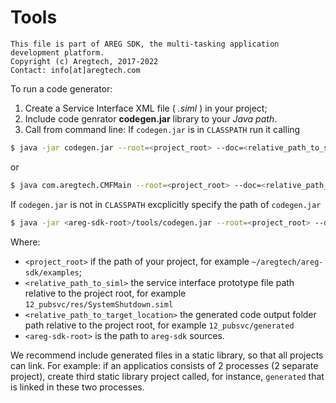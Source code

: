 # Tools

```
This file is part of AREG SDK, the multi-tasking application development platform.
Copyright (c) Aregtech, 2017-2022
Contact: info[at]aregtech.com
```
To run a code generator:
1. Create a Service Interface XML file ( _.siml_ ) in your project;
2. Include code genrator **codegen.jar** library to your _Java path_.
3. Call from command line:
If `codegen.jar` is in `CLASSPATH` run it calling
```bash
$ java -jar codegen.jar --root=<project_root> --doc=<relative_path_to_siml> --target=<relative_path_to_target_location>
```
or
```bash
$ java com.aregtech.CMFMain --root=<project_root> --doc=<relative_path_to_siml> --target=<relative_path_to_target_location>
```
If `codegen.jar` is not in `CLASSPATH` excplicitly specify the path of `codegen.jar`
```bash
$ java -jar <areg-sdk-root>/tools/codegen.jar --root=<project_root> --doc=<relative_path_to_siml> --target=<relative_path_to_target_location>
```

Where:
- `<project_root>` if the path of your project, for example `~/aregtech/areg-sdk/examples`;
- `<relative_path_to_siml>` the service interface prototype file path relative to the project root, for example `12_pubsvc/res/SystemShutdown.siml`
- `<relative_path_to_target_location>` the generated code output folder path relative to the project root, for example `12_pubsvc/generated`
- `<areg-sdk-root>` is the path to `areg-sdk` sources.

We recommend include generated files in a static library, so that all projects can link. For example: if an applicatios consists of 2 processes (2 separate project), create third static library project called, for instance, `generated` that is linked in these two processes.
